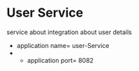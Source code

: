 # User Service

service about integration about user details

* application name= user-Service
* * application port= 8082
